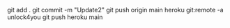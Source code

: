 git add .
git commit -m "Update2"
git push origin main
heroku git:remote -a unlock4you
git push heroku main
